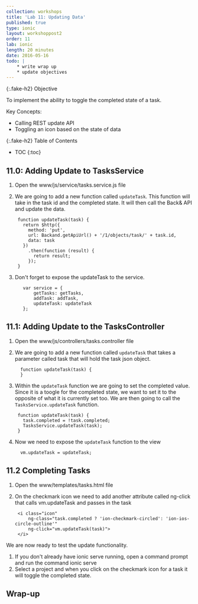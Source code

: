 ```yaml
---
collection: workshops
title: 'Lab 11: Updating Data'
published: true
type: ionic
layout: workshoppost2
order: 11
lab: ionic
length: 20 minutes
date: 2016-05-16
todo: |
    * write wrap up
    * update objectives
---
```


{:.fake-h2}
Objective

To implement the ability to toggle the completed state of a task.


Key Concepts:

* Calling REST update API
* Toggling an icon based on the state of data


{:.fake-h2}
Table of Contents

* TOC
{:toc}

## 11.0: Adding Update to TasksService


1. Open the www/js/service/tasks.service.js file
1. We are going to add a new function called `updateTask`.  This function will take in the task id and the completed state.  It will then call the Back& API and update the data.

        function updateTask(task) {
          return $http({
            method: 'put',
            url: Backand.getApiUrl() + '/1/objects/task/' + task.id,
            data: task
          })
            .then(function (result) {
              return result;
            });
        }

1. Don't forget to expose the updateTask to the service.

          var service = {
              getTasks: getTasks,
              addTask: addTask,
              updateTask: updateTask
          };

## 11.1: Adding Update to the TasksController

1. Open the www/js/controllers/tasks.controller file
1. We are going to add a new function called `updateTask` that takes a parameter called task that will hold the task json object.


         function updateTask(task) {
         }

1. Within the `updateTask` function we are going to set the completed value.  Since it is a toogle for the completed state, we want to set it to the opposite of what it is currently set too.  We are then going to call the `TasksService.updateTask` function.

        function updateTask(task) {
          task.completed = !task.completed;
          TasksService.updateTask(task);
        }

1. Now we need to expose the `updateTask` function to the view

         vm.updateTask = updateTask;


## 11.2 Completing Tasks


1. Open the www/templates/tasks.html file
1. On the checkmark icon we need to add another attribute called ng-click that calls vm.updateTask and passes in the task

        <i class="icon"
            ng-class="task.completed ? 'ion-checkmark-circled': 'ion-ios-circle-outline'"
            ng-click="vm.updateTask(task)">
        </i>

We are now ready to test the update functionality.

1. If you don't already have ionic serve running, open a command prompt and run the command ionic serve
1. Select a project and when you click on the checkmark icon for a task it will toggle the completed state.


## Wrap-up


